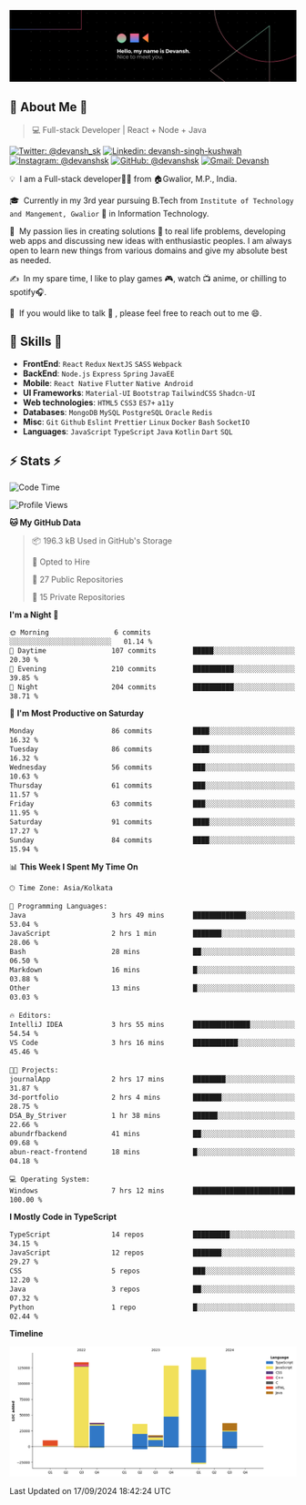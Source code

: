 ![Banner](./Devansh%20Singh%20Banner.png)

## 👋 About Me 👋

> 💻 Full-stack Developer | React + Node + Java

[![Twitter: @devansh_sk](https://img.shields.io/twitter/follow/devansh_sk?style=social)](https://twitter.com/devansh_sk)
[![Linkedin: devansh-singh-kushwah](https://img.shields.io/badge/-Devansh%20Singh%20Kushwah-blue?style=flat-square&logo=Linkedin&logoColor=white&link=https://www.linkedin.com/in/devanshsk/)](https://www.linkedin.com/in/devanshsk/)
[![Instagram: @devanshsk](https://img.shields.io/badge/-devanshsk-E4405F?style=flat-square&logo=instagram&logoColor=white)](https://instagram.com/devanshsk)
[![GitHub: @devanshsk](https://img.shields.io/github/followers/devanshsk?label=follow&style=social)](https://github.com/devanshsk)
[![Gmail: Devansh](https://img.shields.io/badge/Gmail-D14836?style=flat-square&logo=gmail&logoColor=white)](mailto:work.devanshsk@gmail.com)

💡 &nbsp;I am a Full-stack developer🧑‍💻 from 🏠Gwalior, M.P., India.

🎓 &nbsp;Currently in my 3rd year pursuing B.Tech from `Institute of Technology and Mangement, Gwalior` 🏫 in Information Technology.

🌱 &nbsp;My passion lies in creating solutions 🚩 to real life problems, developing web apps and discussing new ideas with enthusiastic peoples.
I am always open to learn new things from various domains and give my absolute best as needed.

✍️ &nbsp;In my spare time, I like to play games 🎮, watch 📺 anime, or chilling to spotify🎧.

💬 &nbsp;If you would like to talk 👋 , please feel free to reach out to me 😄.

##  🎉 Skills  🎉
- **FrontEnd**: `React` `Redux` `NextJS` `SASS` `Webpack`
- **BackEnd**: `Node.js` `Express` `Spring` `JavaEE`
- **Mobile**: `React Native` `Flutter` `Native Android`
- **UI Frameworks**: `Material-UI` `Bootstrap` `TailwindCSS` `Shadcn-UI`
- **Web technologies**: `HTML5` `CSS3` `ES7+` `a11y`
- **Databases**: `MongoDB` `MySQL` `PostgreSQL` `Oracle` `Redis`
- **Misc**: `Git` `Github` `Eslint` `Prettier` `Linux` `Docker` `Bash` `SocketIO`
- **Languages**: `JavaScript` `TypeScript` `Java` `Kotlin` `Dart` `SQL`

## ⚡ Stats ⚡
<!--START_SECTION:waka-->
![Code Time](http://img.shields.io/badge/Code%20Time-251%20hrs%207%20mins-blue)

![Profile Views](http://img.shields.io/badge/Profile%20Views-8-blue)

**🐱 My GitHub Data** 

> 📦 196.3 kB Used in GitHub's Storage 
 > 
> 💼 Opted to Hire
 > 
> 📜 27 Public Repositories 
 > 
> 🔑 15 Private Repositories 
 > 
**I'm a Night 🦉** 

```text
🌞 Morning                6 commits           ░░░░░░░░░░░░░░░░░░░░░░░░░   01.14 % 
🌆 Daytime                107 commits         █████░░░░░░░░░░░░░░░░░░░░   20.30 % 
🌃 Evening                210 commits         ██████████░░░░░░░░░░░░░░░   39.85 % 
🌙 Night                  204 commits         ██████████░░░░░░░░░░░░░░░   38.71 % 
```
📅 **I'm Most Productive on Saturday** 

```text
Monday                   86 commits          ████░░░░░░░░░░░░░░░░░░░░░   16.32 % 
Tuesday                  86 commits          ████░░░░░░░░░░░░░░░░░░░░░   16.32 % 
Wednesday                56 commits          ███░░░░░░░░░░░░░░░░░░░░░░   10.63 % 
Thursday                 61 commits          ███░░░░░░░░░░░░░░░░░░░░░░   11.57 % 
Friday                   63 commits          ███░░░░░░░░░░░░░░░░░░░░░░   11.95 % 
Saturday                 91 commits          ████░░░░░░░░░░░░░░░░░░░░░   17.27 % 
Sunday                   84 commits          ████░░░░░░░░░░░░░░░░░░░░░   15.94 % 
```


📊 **This Week I Spent My Time On** 

```text
🕑︎ Time Zone: Asia/Kolkata

💬 Programming Languages: 
Java                     3 hrs 49 mins       █████████████░░░░░░░░░░░░   53.04 % 
JavaScript               2 hrs 1 min         ███████░░░░░░░░░░░░░░░░░░   28.06 % 
Bash                     28 mins             ██░░░░░░░░░░░░░░░░░░░░░░░   06.50 % 
Markdown                 16 mins             █░░░░░░░░░░░░░░░░░░░░░░░░   03.88 % 
Other                    13 mins             █░░░░░░░░░░░░░░░░░░░░░░░░   03.03 % 

🔥 Editors: 
IntelliJ IDEA            3 hrs 55 mins       ██████████████░░░░░░░░░░░   54.54 % 
VS Code                  3 hrs 16 mins       ███████████░░░░░░░░░░░░░░   45.46 % 

🐱‍💻 Projects: 
journalApp               2 hrs 17 mins       ████████░░░░░░░░░░░░░░░░░   31.87 % 
3d-portfolio             2 hrs 4 mins        ███████░░░░░░░░░░░░░░░░░░   28.75 % 
DSA_By_Striver           1 hr 38 mins        ██████░░░░░░░░░░░░░░░░░░░   22.66 % 
abundrfbackend           41 mins             ██░░░░░░░░░░░░░░░░░░░░░░░   09.68 % 
abun-react-frontend      18 mins             █░░░░░░░░░░░░░░░░░░░░░░░░   04.18 % 

💻 Operating System: 
Windows                  7 hrs 12 mins       █████████████████████████   100.00 % 
```

**I Mostly Code in TypeScript** 

```text
TypeScript               14 repos            █████████░░░░░░░░░░░░░░░░   34.15 % 
JavaScript               12 repos            ███████░░░░░░░░░░░░░░░░░░   29.27 % 
CSS                      5 repos             ███░░░░░░░░░░░░░░░░░░░░░░   12.20 % 
Java                     3 repos             ██░░░░░░░░░░░░░░░░░░░░░░░   07.32 % 
Python                   1 repo              █░░░░░░░░░░░░░░░░░░░░░░░░   02.44 % 
```



**Timeline**

![Lines of Code chart](https://raw.githubusercontent.com/DevanshSK/DevanshSK/main/assets/bar_graph.png)


 Last Updated on 17/09/2024 18:42:24 UTC
<!--END_SECTION:waka-->
